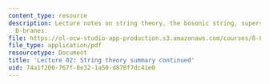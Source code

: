 ```yaml
---
content_type: resource
description: Lecture notes on string theory, the bosonic string, superstrings, and
  D-branes.
file: https://ol-ocw-studio-app-production.s3.amazonaws.com/courses/8-821-string-theory-fall-2008/74a1f200767f0e321a50d878f7dc41e0_lecture02.pdf
file_type: application/pdf
resourcetype: Document
title: 'Lecture 02: String theory summary continued'
uid: 74a1f200-767f-0e32-1a50-d878f7dc41e0
---
```


